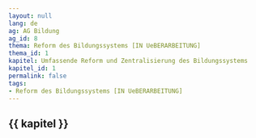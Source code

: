 ```yaml
---
layout: null
lang: de
ag: AG Bildung
ag_id: 8
thema: Reform des Bildungssystems [IN UeBERARBEITUNG]
thema_id: 1
kapitel: Umfassende Reform und Zentralisierung des Bildungssystems
kapitel_id: 1
permalink: false
tags:
- Reform des Bildungssystems [IN UeBERARBEITUNG]
---
```


## {{ kapitel }}
